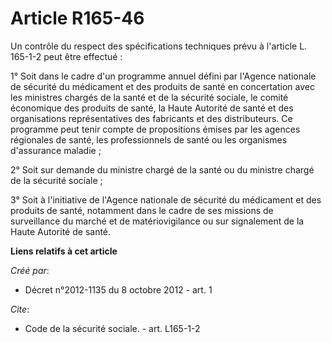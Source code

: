 # Article R165-46

Un contrôle du respect des spécifications techniques prévu à l'article L. 165-1-2 peut être effectué : 

1° Soit dans le cadre d'un programme annuel défini par l'Agence nationale de sécurité du médicament et des produits de santé
en concertation avec les ministres chargés de la santé et de la sécurité sociale, le comité économique des produits de santé,
la Haute Autorité de santé et des organisations représentatives des fabricants et des distributeurs. Ce programme peut tenir
compte de propositions émises par les agences régionales de santé, les professionnels de santé ou les organismes d'assurance
maladie ; 

2° Soit sur demande du ministre chargé de la santé ou du ministre chargé de la sécurité sociale ; 

3° Soit à l'initiative de l'Agence nationale de sécurité du médicament et des produits de santé, notamment dans le cadre de
ses missions de surveillance du marché et de matériovigilance ou sur signalement de la Haute Autorité de santé.

**Liens relatifs à cet article**

_Créé par_:

  - Décret n°2012-1135 du 8 octobre 2012 - art. 1

_Cite_:

  - Code de la sécurité sociale. - art. L165-1-2
